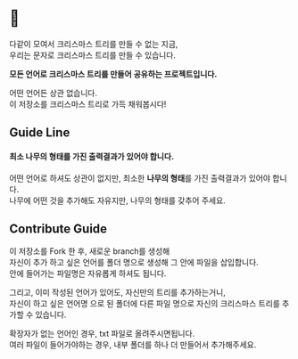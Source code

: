 # 🎄 

다같이 모여서 크리스마스 트리를 만들 수 없는 지금,  
우리는 문자로 크리스마스 트리를 만들 수 있습니다.  

**모든 언어로 크리스마스 트리를 만들어 공유하는 프로젝트입니다.**

어떤 언어든 상관 없습니다.   
이 저장소를 크리스마스 트리로 가득 채워봅시다!  


## Guide Line

#### 최소 **나무의 형태**를 가진 출력결과가 있어야 합니다.  
어떤 언어로 하셔도 상관이 없지만,
최소한 **나무의 형태**를 가진 출력결과가 있어야 합니다.  
나무에 어떤 것을 추가해도 자유지만, 나무의 형태를 갖추어 주세요.  


## Contribute Guide

이 저장소를 Fork 한 후, 새로운 branch를 생성해  
자신이 추가 하고 싶은 언어를 폴더 명으로 생성해 그 안에 파일을 삽입합니다.   
안에 들어가는 파일명은 자유롭게 하셔도 됩니다.  

그리고, 이미 작성된 언어가 있어도, 자신만의 트리를 추가하는거니,  
자신이 하고 싶은 언어명 으로 된 폴더에 다른 파일 명으로 자신의 크리스마스 트리를 추가할 수 있습니다.

확장자가 없는 언어인 경우, txt 파일로 올려주시면됩니다.  
여러 파일이 들어가야하는 경우, 내부 폴더를 하나 더 만들어서 추가해주세요.


